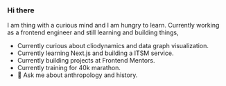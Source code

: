 ### Hi there

I am thing with a curious mind and I am hungry to learn.
Currently working as a frontend engineer and still learning and building things,

- Currently curious about cliodynamics and data graph visualization.
- Currently learning Next.js and building a ITSM service.
- Currently building projects at Frontend Mentors. 
- Currently training for 40k marathon.
- 💬 Ask me about anthropology and history.

<!--
**binarypsilocybin/binarypsilocybin** is a ✨ _special_ ✨ repository because its `README.md` (this file) appears on your GitHub profile.

Here are some ideas to get you started:

- 🔭 I’m currently working on ...
- 🌱 I’m currently learning ...
- 👯 I’m looking to collaborate on ...
- 🤔 I’m looking for help with ...
- 💬 Ask me about ...
- 📫 How to reach me: ...
- 😄 Pronouns: ...
- ⚡ Fun fact: ...
-->
